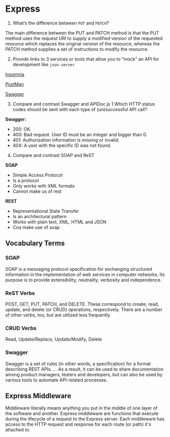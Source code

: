 # Express

1. What’s the difference between `PUT` and `PATCH`?

The main difference between the PUT and PATCH method is that the PUT method uses the request URI to supply a modified version of the requested resource which replaces the original version of the resource, whereas the PATCH method supplies a set of instructions to modify the resource.

2. Provide links to 3 services or tools that allow you to “mock” an API for development like `json-server`

[Insomnia](https://insomnia.rest)

[PostMan](https://www.postman.com/features/mock-api/)

[Swagger](https://swagger.io/docs/)

3. Compare and contrast Swagger and APIDoc.js 1 Which HTTP status codes should be sent with each type of (un)successful API call?

**Swagger:**
- 200: OK.
- 400: Bad request. User ID must be an integer and bigger than 0.
- 401: Authorization information is missing or invalid.
- 404: A user with the specific ID was not found.


4. Compare and contrast SOAP and ReST

**SOAP**
- Simple Access Protocol
- Is a protocol
- Only works with XML formats
- Cannot make us of rest 

**REST**
- Representational State Transfer
- Is an architectural pattern
- Works with plain text, XML, HTML and JSON
- Cna make use of soap

## Vocabulary Terms
### SOAP
SOAP is a messaging protocol specification for exchanging structured information in the implementation of web services in computer networks. Its purpose is to provide extensibility, neutrality, verbosity and independence.
### ReST Verbs
POST, GET, PUT, PATCH, and DELETE. These correspond to create, read, update, and delete (or CRUD) operations, respectively. There are a number of other verbs, too, but are utilized less frequently.
### CRUD Verbs
Read, Update/Replace, Update/Modify, Delete
### Swagger
Swagger is a set of rules (in other words, a specification) for a format describing REST APIs. ... As a result, it can be used to share documentation among product managers, testers and developers, but can also be used by various tools to automate API-related processes.

## Express Middleware
Middleware literally means anything you put in the middle of one layer of the software and another. Express middleware are functions that execute during the lifecycle of a request to the Express server. Each middleware has access to the HTTP request and response for each route (or path) it's attached to.

